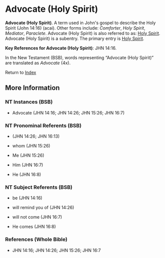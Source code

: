 # Advocate (Holy Spirit)
**Advocate (Holy Spirit)**. 
A term used in John's gospel to describe the Holy Spirit (John 14:16) (acai). 
Other forms include: 
*Comforter*, *Holy Spirit*, *Mediator*, *Paraclete*. 
Advocate (Holy Spirit) is also referred to as: 
[Holy Spirit](HolySpirit.md). 
Advocate (Holy Spirit) is a subentry. The primary entry is 
[Holy Spirit](HolySpirit.md). 


**Key References for Advocate (Holy Spirit)**: 
JHN 14:16. 




In the New Testament (BSB), words representing “Advocate (Holy Spirit)” are translated as 
*Advocate* (4x). 


Return to [Index](00-Index.md)

## More Information

### NT Instances (BSB)

* Advocate (JHN 14:16; JHN 14:26; JHN 15:26; JHN 16:7)



### NT Pronominal Referents (BSB)

*  (JHN 14:26; JHN 16:13)

* whom (JHN 15:26)

* Me (JHN 15:26)

* Him (JHN 16:7)

* He (JHN 16:8)



### NT Subject Referents (BSB)

* be (JHN 14:16)

* will remind you of (JHN 14:26)

* will not come (JHN 16:7)

* He comes (JHN 16:8)



### References (Whole Bible)

* JHN 14:16; JHN 14:26; JHN 15:26; JHN 16:7




